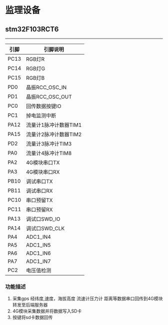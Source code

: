 # 监理设备
## stm32F103RCT6
---
| 引脚        | 引脚说明                                                         |
| ------------ | ------------------------------------------------------------ |
| PC13 |  RGB灯R |
| PC14 | RGB灯G  |
| PC15 | RGB灯B  |
| PD0  | 晶振RCC_OSC_IN  |
| PD1  | 晶振RCC_OSC_OUT  |
| PC0  | 回传数据按键IO  |
| PC1  | 掉电监测中断  |
| PA12 | 流量计1脉冲计数器TIM1  |
| PA15 | 流量计2脉冲计数器TIM2  |
| PD2  | 流量计3脉冲计TIM3  |     
| PA0  | 流量计4脉冲计TIM8  |                                  
| PA2  | 4G模块串口TX  |
| PA3  | 4G模块串口RX  |
| PB10 | 调试串口TX  | 
| PB11 | 调试串口RX  |
| PC10 | 串口预留TX  |
| PC11 | 串口预留RX  |
| PA13 | 调试口SWD_IO  |
| PA14 | 调试口SWD_CLK  |
| PA4  | ADC1_IN4  |
| PA5  | ADC1_IN5  |
| PA6  | ADC1_IN6  |
| PA7  | ADC1_IN7  |
| PC2  | 电压值检测 |
### 功能描述
<!-- stm32 端作为数据采集采集GPS、压力计、流量计数据 通过解码 协议发送到合宙4G模块进行文件保存，合宙4G模块通过ftp每日回传Sd卡文件。 -->
1. 采集gps 经纬度,速度，海拔高度 流速计压力计 距离等数据串口回传到4G模块转发至后端服务器
2. 4G模块采集数据并将数据写入SD卡
3. 按键将sd卡数据回传

















